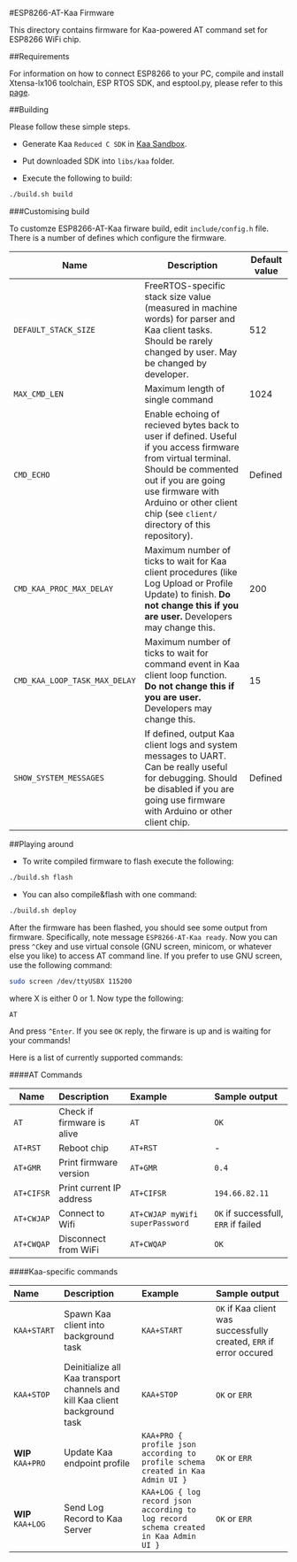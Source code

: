 #ESP8266-AT-Kaa Firmware

This directory contains firmware for Kaa-powered AT command set for ESP8266 WiFi chip.

##Requirements

For information on how to connect ESP8266 to your PC, compile and install Xtensa-lx106 toolchain, ESP RTOS SDK, and esptool.py, please refer to this [page](http://docs.kaaproject.org/display/KAA/ESP8266).

##Building

Please follow these simple steps.

* Generate Kaa `Reduced C SDK` in [Kaa Sandbox](http://docs.kaaproject.org/display/KAA/Kaa+Sandbox).
* Put downloaded SDK into `libs/kaa` folder.

* Execute the following to build:
````bash
./build.sh build
````

###Customising build

To customze ESP8266-AT-Kaa firware build, edit `include/config.h` file. There is a number of defines which configure the firmware.

| Name | Description | Default value |
|------|-------------|---------------|
| `DEFAULT_STACK_SIZE` | FreeRTOS-specific stack size value (measured in machine words) for parser and Kaa client tasks. Should be rarely changed by user. May be changed by developer. | 512 |
| `MAX_CMD_LEN` | Maximum length of single command | 1024 |
| `CMD_ECHO` | Enable echoing of recieved bytes back to user if defined. Useful if you access firmware from virtual terminal. Should be commented out if you are going use firmware with Arduino or other client chip (see `client/` directory of this repository). | Defined |
| `CMD_KAA_PROC_MAX_DELAY` | Maximum number of ticks to wait for Kaa client procedures (like Log Upload or Profile Update) to finish. **Do not change this if you are user.** Developers may change this. | 200 |
| `CMD_KAA_LOOP_TASK_MAX_DELAY` | Maximum number of ticks to wait for command event in Kaa client loop function. **Do not change this if you are user.** Developers may change this. | 15 |
| `SHOW_SYSTEM_MESSAGES` | If defined, output Kaa client logs and system messages to UART. Can be really useful for debugging. Should be disabled if you are going use firmware with Arduino or other client chip. | Defined |

##Playing around

* To write compiled firmware to flash execute the following:
````bash
./build.sh flash
````

* You can also compile&flash with one command:
````bash
./build.sh deploy
````

After the firmware has been flashed, you should see some output from firmware. 
Specifically, note message `ESP8266-AT-Kaa ready`.
Now you can press `^C`key and use virtual console (GNU screen, minicom, or whatever else you like) to access AT command line.
If you prefer to use GNU screen, use the following command:

````bash
sudo screen /dev/ttyUSBX 115200
````
where X is either 0 or 1.
Now type the following:
````
AT
````
And press `^Enter`.
If you see `OK` reply, the firware is up and is waiting for your commands!

Here is a list of currently supported commands:

####AT Commands

|Name| Description | Example |Sample output |
|----|:------------|:--------|:-------------|
| `AT`  | Check if firmware is alive | `AT` | `OK` |
| `AT+RST` | Reboot chip  | `AT+RST` | - |
| `AT+GMR` | Print firmware version | `AT+GMR` | `0.4` |
| `AT+CIFSR` | Print current IP address | `AT+CIFSR` | `194.66.82.11` |
| `AT+CWJAP` | Connect to Wifi | `AT+CWJAP myWifi superPassword` | `OK` if successfull, `ERR` if failed |
| `AT+CWQAP` | Disconnect from WiFi | `AT+CWQAP` | `OK` |

####Kaa-specific commands

|Name| Description | Example |Sample output |
|:----|:------------|:--------|:-------------|
| `KAA+START` | Spawn Kaa client into background task | `KAA+START` | `OK` if Kaa client was successfully created, `ERR` if error occured |
| `KAA+STOP` | Deinitialize all Kaa transport channels and kill Kaa client background task | `KAA+STOP` | `OK` or `ERR` |
| **WIP** `KAA+PRO` | Update Kaa endpoint profile |`KAA+PRO { profile json according to profile schema created in Kaa Admin UI }`| `OK` or `ERR` |
| **WIP** `KAA+LOG` | Send Log Record to Kaa Server | `KAA+LOG { log record json according to log record schema created in Kaa Admin UI }` | `OK` or `ERR` |



